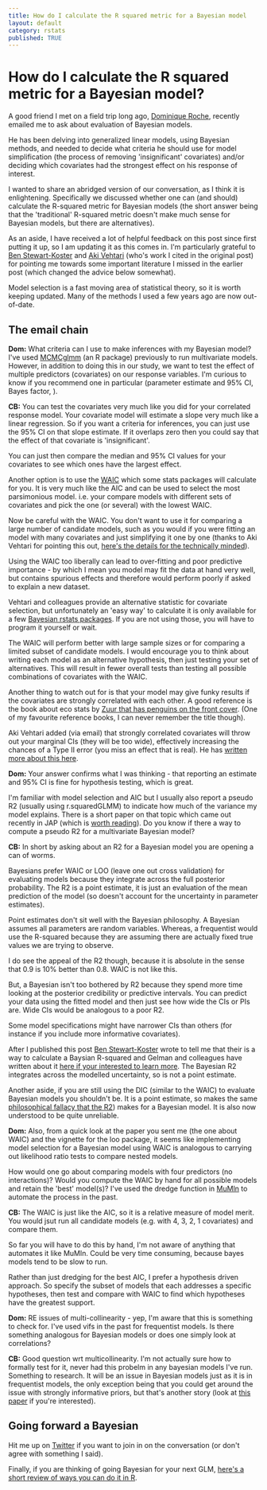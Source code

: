 ```yaml
---
title: How do I calculate the R squared metric for a Bayesian model
layout: default
category: rstats
published: TRUE
---
```


# How do I calculate the R squared metric for a Bayesian model?

A good friend I met on a field trip long ago, [Dominique Roche](https://scholar.google.com.au/citations?user=bXpyrNAAAAAJ&hl=en), recently emailed me to ask about evaluation of Bayesian models.

He has been delving into generalized linear models, using Bayesian methods, and needed to decide what criteria he should use for model simplification (the process of removing 'insignificant' covariates) and/or deciding which covariates had the strongest effect on his response of interest.

I wanted to share an abridged version of our conversation, as I think it is enlightening. Specifically we discussed whether one can (and should) calculate the R-squared metric for Bayesian models (the short answer being that the 'traditional' R-squared metric doesn't make much sense for Bayesian models, but there are alternatives).

As an aside, I have received a lot of helpful feedback on this post since first putting it up, so I am updating it as this comes in. I'm particularly grateful to [Ben Stewart-Koster](https://twitter.com/BStewartKoster) and [Aki Vehtari](https://twitter.com/avehtari) (who's work I cited in the original post) for pointing me towards some important literature I missed in the earlier post (which changed the advice below somewhat).

Model selection is a fast moving area of statistical theory, so it is worth keeping updated. Many of the methods I used a few years ago are now out-of-date.

## The email chain

**Dom:** What criteria can I use to make inferences with my Bayesian model? I've used [MCMCglmm](https://cran.r-project.org/web/packages/MCMCglmm/index.html) (an R package) previously to run multivariate models. However, in addition to doing this in our study, we want to test the effect of multiple predictors (covariates) on our response variables. I'm curious to know if you recommend one in particular (parameter estimate and 95% CI, Bayes factor, ).

**CB:**  You can test the covariates very much like you did for your correlated response model.  Your covariate model will estimate a slope very much like a linear regression. So if you want a criteria for inferences, you can just use the 95% CI on that slope estimate. If it overlaps zero then you could say that the effect of that covariate is 'insignificant'.

You can just then compare the median and 95% CI values for your covariates to see which ones have the largest effect.

Another option is to use the [WAIC](https://arxiv.org/abs/1507.04544) which some stats packages will calculate for you. It is very much like the AIC and can be used to select the most parsimonious model. i.e. your compare models with different sets of covariates and pick the one (or several) with the lowest WAIC.

Now be careful with the WAIC. You don't want to use it for comparing a large number of candidate models, such as you would if you were fitting an model with many covariates and just simplifying it one by one (thanks to Aki Vehtari for pointing this out, [here's the details for the technically minded](https://link.springer.com/article/10.1007/s11222-016-9649-y)).

Using the WAIC too liberally can lead to over-fitting and poor predictive importance - by which I mean you model may fit the data at hand very well, but contains spurious effects and therefore would perform poorly if asked to explain a new dataset.

Vehtari and colleagues provide an alternative statistic for covariate selection, but unfortunately an 'easy way' to calculate it is only available for a few [Bayesian rstats packages](https://cran.r-project.org/web/packages/projpred/index.html). If you are not using those, you will have to program it yourself or wait.

The WAIC will perform better with large sample sizes or for comparing a limited subset of candidate models. I would encourage you to think about writing each model as an alternative hypothesis, then just testing your set of alternatives. This will result in fewer overall tests than testing all possible combinations of covariates with the WAIC.

Another thing to watch out for is that your model may give funky results if the covariates are strongly correlated with each other. A good reference is the book about eco stats by [Zuur that has penguins on the front cover](http://highstat.com/index.php/mixed-effects-models-and-extensions-in-ecology-with-r). (One of my favourite reference books, I can never remember the title though).

Aki Vehtari added (via email) that strongly correlated covariates will throw out your marginal CIs (they will be too wide), effectively increasing the chances of a Type II error (you miss an effect that is real). He has [written more about this here](https://protect-au.mimecast.com/s/C49eCoVzpvf7Z94CWNeLY?domain=rawgit.com).

**Dom:** Your answer confirms what I was thinking - that reporting an estimate and 95% CI is fine for hypothesis testing, which is great.

I'm familiar with model selection and AIC but I usually also report a pseudo R2 (usually using r.squaredGLMM) to indicate how much of the variance my model explains. There is a short paper on that topic which came out recently in JAP (which is [worth reading](http://onlinelibrary.wiley.com/doi/10.1111/1365-2664.13060/full)). Do you know if there a way to compute a pseudo R2 for a multivariate Bayesian model?

**CB:** In short by asking about an R2 for a Bayesian model you are opening a can of worms. Bayesians prefer WAIC or LOO (leave one out cross validation) for evaluating models because they integrate across the full posterior probability. The R2 is a point estimate, it is just an evaluation of the mean prediction of the model (so doesn't account for the uncertainty in parameter estimates).

Point estimates don't sit well with the Bayesian philosophy. A Bayesian assumes all parameters are random variables. Whereas, a frequentist would use the R-squared because they are assuming there are actually fixed true values we are trying to observe. I do see the appeal of the R2 though, because it is absolute in the sense that 0.9 is 10% better than 0.8. WAIC is not like this.

But, a Bayesian isn't too bothered by R2 because they spend more time looking at the posterior credibility or predictive intervals. You can predict your data using the fitted model and then just see how wide the CIs or PIs are. Wide CIs would be analogous to a poor R2.Some model specifications might have narrower CIs than others (for instance if you include more informative covariates).

After I published this post [Ben Stewart-Koster](https://twitter.com/BStewartKoster/status/958873062602031104) wrote to tell me that their is a way to calculate a Baysian R-squared and Gelman and colleagues have written about it [here if your interested to learn more](https://twitter.com/BStewartKoster/status/958873062602031104). The Bayesian R2 integrates across the modelled uncertainty, so is not a point estimate.

Another aside, if you are still using the DIC (similar to the WAIC) to evaluate Bayesian models you shouldn't be. It is a point estimate, so makes the same [philosophical fallacy that the R2](https://link.springer.com/article/10.1007/s11222-016-9649-y)) makes for a Bayesian model. It is also now understood to be quite unreliable.

**Dom:** Also, from  a quick look at the paper you sent me (the one about WAIC) and the vignette for the loo package, it seems like implementing model selection for a Bayesian model using WAIC is analogous to carrying out likelihood ratio tests to compare nested models.

How would one go about comparing models with four predictors (no interactions)? Would you compute the WAIC by hand for all possible models and retain the 'best' model(s)? I've used the dredge function in [MuMln](https://cran.r-project.org/web/packages/MuMIn/index.html) to automate the process in the past.

**CB:** The WAIC is just like the AIC, so it is a relative measure of model merit. You would jsut run all candidate models (e.g. with 4, 3, 2, 1 covariates) and compare them.

So far you will have to do this by hand, I'm not aware of anything that automates it like MuMln. Could be very time consuming, because bayes models tend to be slow to run.

Rather than just dredging for the best AIC, I prefer a hypothesis driven approach. So specify the subset of models that each addresses a specific hypotheses, then test and compare with WAIC to find which hypotheses have the greatest support.

**Dom:** RE issues of multi-collinearity - yep, I'm aware that this is something to check for. I've used vifs in the past for frequentist models. Is there something analogous for Bayesian models or does one simply look at correlations?

**CB:** Good question wrt multicollinearity. I'm not actually sure how to formally test for it, never had this probelm in any bayesian models I've run. Something to research. It will be an issue in Bayesian models just as it is in frequentist models, the only exception being that you could get around the issue with strongly informative priors, but that's another story (look at [this paper](https://projecteuclid.org/euclid.ss/1491465621) if you're interested).

## Going forward a Bayesian

Hit me up on [Twitter](https://twitter.com/bluecology)  if you want to join in on the conversation (or don't agree with something I said).

Finally, if you are thinking of going Bayesian for your next GLM, [here's a short review of ways you can do it in  R](http://www.seascapemodels.org/rstats/2017/04/14/glmm-comparison.html).
